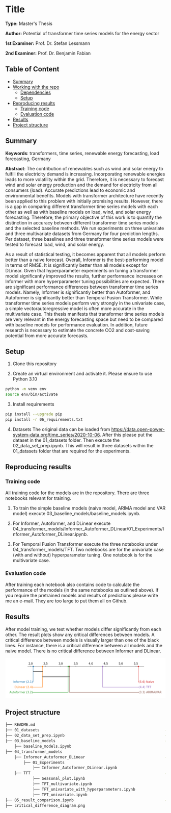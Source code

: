 # Title

**Type:** Master's Thesis

**Author:** Potential of transformer time series models for the energy sector

**1st Examiner:** Prof. Dr. Stefan Lessmann

**2nd Examiner:** Prof. Dr. Benjamin Fabian

## Table of Content

- [Summary](#summary)
- [Working with the repo](#Working-with-the-repo)
    - [Dependencies](#Dependencies)
    - [Setup](#Setup)
- [Reproducing results](#Reproducing-results)
    - [Training code](#Training-code)
    - [Evaluation code](#Evaluation-code)
- [Results](#Results)
- [Project structure](-Project-structure)

## Summary

**Keywords**: transformers, time series, renewable energy forecasting, load forecasting, Germany

**Abstract**: The contribution of renewables such as wind and solar energy to fulfill the electricity
demand is increasing. Incorporating renewable energies leads to more volatility within the grid. Therefore, it is necessary to forecast wind and solar energy production and the demand for electricity from all consumers (load). Accurate predictions lead to economic and environmental benefits. Models with transformer architecture have recently been applied to this problem with initially promising results. However, there is a gap in comparing different transformer time series models with each other as well as with baseline models on load, wind, and solar energy forecasting. Therefore, the primary objective of this work is to quantify the distinction in accuracy between different transformer time series models and the selected baseline methods. We run experiments on three univariate and three multivariate datasets from Germany for four prediction lengths. Per dataset, three baselines and three transformer time series models were tested to forecast load, wind, and solar energy.

As a result of statistical testing, it becomes apparent that all models perform better than a naive forecast. Overall, Informer is the best-performing model in terms of RMSE. It is significantly better than all models except for DLinear. Given that hyperparameter experiments on tuning a transformer model significantly improved the results, further performance increases on Informer with more hyperparameter tuning possibilities are expected. There are significant performance differences between transformer time series models. Namely, Informer is significantly better than Autoformer, and Autoformer is significantly better than Temporal Fusion Transformer. While transformer time series models perform very strongly in the univariate case, a simple vectorautoregressive model is often more accurate in the multivariate case. This thesis manifests that transformer time series models are very relevant in the energy forecasting space but need to be compared with baseline models for performance evaluation. In addition, future research is necessary to estimate the concrete CO2 and cost-saving potential from more accurate forecasts.  

## Setup

1. Clone this repository

2. Create an virtual environment and activate it. Please ensure to use Python 3.10
```bash
python -m venv env
source env/bin/activate
```
3. Install requirements
```bash
pip install --upgrade pip
pip install -r 06_requirements.txt
```
4. Datasets 
The original data can be loaded from https://data.open-power-system-data.org/time_series/2020-10-06. After this please put the dataset in the 01_datasets folder. Then execute the 02_data_set_prep.ipynb. This will result in three datasets within the 01_datasets folder that are required for the experiments.

## Reproducing results

### Training code

All training code for the models are in the repository. There are three notebooks relevant for training.
1. To train the simple baseline models (naive model, ARIMA model and VAR model) execute 03_baseline_models/baseline_models.ipynb. 

2. For Informer, Autoformer, and DLinear execute 04_transformer_models/Informer_Autoformer_DLinear/01_Experiments/Informer_Autoformer_DLinear.ipynb.

3. For Temporal Fusion Transformer execute the three notebooks under 04_transformer_models/TFT. Two notebooks are for the univariate case (with and without) hyperparameter tuning. One notebook is for the multivariate case. 

### Evaluation code

After training each notebook also contains code to calculate the performance of the models (in the same notebooks as outlined above). If you require the pretrained models and results of predictions please write me an e-mail. They are too large to put them all on Github.

## Results

After model training, we test whether models differ significantly from each other. The result plots show any critical differences between models. A critical difference between models is visually larger than one of the black lines. For instance, there is a critical difference between all models and the naive model. There is no critical difference between Informer and DLinear. 

![results](/critical_difference_diagram.png)

## Project structure

```bash
├── README.md
├── 01_datasets                                                       -- After downloading the data from the link above put it here
├── 02_data_set_prep.ipynb                                            -- Prepares three datasets and analyzes the data 
├── 03_baseline_models                                                -- Baseline models: Naive model, ARIMA, VAR
    ├── baseline_models.ipynb
├── 04_transformer_models
    ├── Informer_Autoformer_DLinear                                   -- Contains everything needed for Informer, Autoformer and DLinear
        ├── 01_Experiments
            ├── Informer_Autoformer_DLinear.ipynb
    ├── TFT                                                           -- Contains everything needed for Temporal Fusion Transformer
            ├── Seasonal_plot.ipynb
            ├── TFT_multivariate.ipynb
            ├── TFT_univariate_with_hyperparameters.ipynb
            ├── TFT_univariate.ipynb
├── 05_result_comparison.ipynb                                        -- Friedman Test and Post-Hoc Test to test model differences
├── critical_difference_diagram.png
